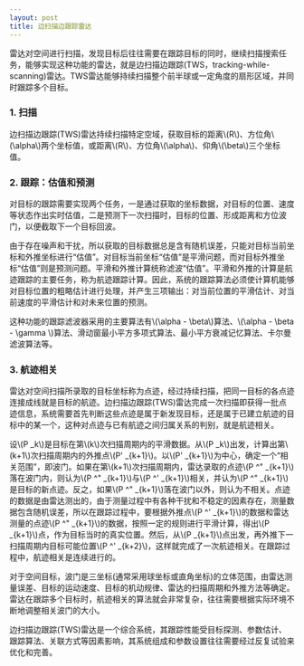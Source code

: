 ```yaml
---
layout: post
title: 边扫描边跟踪雷达
---
```


雷达对空间进行扫描，发现目标后往往需要在跟踪目标的同时，继续扫描搜索任务，能够实现这种功能的雷达，就是边扫描边跟踪(TWS，tracking-while-scanning)雷达。TWS雷达能够持续扫描整个前半球或一定角度的扇形区域，并同时跟踪多个目标。

### 1. 扫描

边扫描边跟踪(TWS)雷达持续扫描特定空域，获取目标的距离\\(R\\)、方位角\\(\alpha\\)两个坐标值，或距离\\(R\\)、方位角\\(\alpha\\)、仰角\\(\beta\\)三个坐标值。

### 2. 跟踪：估值和预测

对目标的跟踪需要实现两个任务，一是通过获取的坐标数据，对目标的位置、速度等状态作出实时估值，二是预测下一次扫描时，目标的位置、形成距离和方位波门，以便截取下一个目标回波。

由于存在噪声和干扰，所以获取的目标数据总是含有随机误差，只能对目标当前坐标和外推坐标进行“估值”。对目标当前坐标“估值”是平滑问题，而对目标外推坐标“估值”则是预测问题。平滑和外推计算统称滤波“估值”。平滑和外推的计算是航迹跟踪的主要任务，称为航迹跟踪计算。因此，系统的跟踪算法必须使计算机能够对目标位置的粗略估计进行处理，并产生三项输出：对当前位置的平滑估计、对当前速度的平滑估计和对未来位置的预测。

这种功能的跟踪滤波器采用的主要算法有\\(\alpha - \beta\\)算法、\\(\alpha - \beta - \gamma \\)算法、滑动窗最小平方多项式算法、最小平方衰减记忆算法、卡尔曼滤波算法等。

### 3. 航迹相关

雷达对空间扫描所录取的目标坐标称为点迹，经过持续扫描，把同一目标的各点迹连接成线就是目标的航迹。边扫描边跟踪(TWS)雷达完成一次扫描即获得一批点迹信息，系统需要首先判断这些点迹是属于新发现目标，还是属于已建立航迹的目标中的某一个，这种对点迹与已有航迹之间归属关系的判别，就是航迹相关。

设\\(P _k\\)是目标在第\\(k\\)次扫描周期内的平滑数据。从\\(P _k\\)出发，计算出第\\(k+1\\)次扫描周期内的外推点\\(P' _{k+1}\\)。以\\(P' _{k+1}\\)为中心，确定一个“相关范围”，即波门。如果在第\\(k+1\\)次扫描周期内，雷达录取的点迹\\(P ^" _{k+1}\\)落在波门内，则认为\\(P ^" _{k+1}\\)与\\(P ^\' _{k+1}\\)相关，并认为\\(P ^" _{k+1}\\)是目标的新点迹。反之，如果\\(P ^" _{k+1}\\)落在波门以外，则认为不相关。点迹的数据是由雷达测出的，由于测量过程中有各种干扰和不稳定的因素存在，测量数据包含随机误差，所以在跟踪过程中，要根据外推点\\(P ^\' _{k+1}\\)的数据和雷达测量的点迹\\(P ^" _{k+1}\\)的数据，按照一定的规则进行平滑计算，得出\\(P _{k+1}\\)点，作为目标当时的真实位置。然后，从\\(P _{k+1}\\)点出发，再外推下一扫描周期内目标可能位置\\(P ^\' _{k+2}\\)，这样就完成了一次航迹相关。在跟踪过程中，航迹相关是连续进行的。

对于空间目标，波门是三坐标(通常采用球坐标或直角坐标)的立体范围，由雷达测量误差、目标的运动速度、目标的机动规律、雷达的扫描周期和外推方法等确定。雷达在跟踪多个目标时，航迹相关的算法就会非常复杂，往往需要根据实际环境不断地调整相关波门的大小。

边扫描边跟踪(TWS)雷达是一个综合系统，其跟踪性能受目标探测、参数估计、跟踪算法、关联方式等因素影响，其系统组成和参数设置往往需要经过反复试验来优化和完善。

